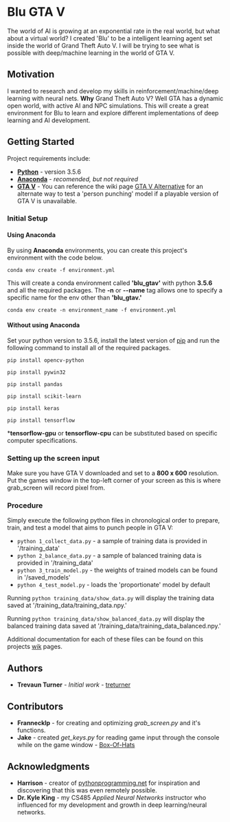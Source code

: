 # Blu GTA V

The world of AI is growing at an exponential rate in the real world, but what about a virtual world? I created 'Blu' to be a intelligent learning agent set inside the world of Grand Theft Auto V. I will be trying to see what is possible with deep/machine learning in the world of GTA V.

## Motivation

I wanted to research and develop my skills in reinforcement/machine/deep learning with neural nets. **Why** Grand Theft Auto V? Well GTA has a dynamic open world, with active AI and NPC simulations. This will create a great environment for Blu to learn and explore different implementations of deep learning and AI development. 

## Getting Started 
Project requirements include:
* **[Python](https://www.python.org/downloads/release/python-356/)** - version 3.5.6
* **[Anaconda](https://www.anaconda.com/products/individual)** - *recomended, but not required*
* **[GTA V](https://store.steampowered.com/app/271590/Grand_Theft_Auto_V/)** - You can reference the wiki page [GTA V Alternative](https://github.com/westpoint-neural-networks/final-project-treturner/wiki) for an alternate way to test a 'person punching' model if a playable version of GTA V is unavailable. 

### Initial Setup
#### Using Anaconda
By using **Anaconda** environments, you can create this project's environment with the code below.
```
conda env create -f environment.yml
```

This will create a conda environment called **'blu_gtav'** with python **3.5.6** and all the required packages. The **-n** or **--name** tag allows one to specify a specific name for the env other than **'blu_gtav.'**
```
conda env create -n environment_name -f environment.yml
```

#### Without using Anaconda
Set your python version to 3.5.6, install the latest version of [pip](https://pip.pypa.io/en/stable/installing/) and run the following command to install all of the required packages.
```
pip install opencv-python
```
```
pip install pywin32
```
```
pip install pandas
```
```
pip install scikit-learn
```
```
pip install keras
```
```
pip install tensorflow
``` 
***tensorflow-gpu** or **tensorflow-cpu** can be substituted based on specific computer specifications.

### Setting up the screen input
Make sure you have GTA V downloaded and set to a **800 x 600** resolution. Put the games window in the top-left corner of your screen as this is where grab_screen will record pixel from.

### Procedure
Simply execute the following python files in chronological order to prepare, train, and test a model that aims to punch people in GTA V:
* `python 1_collect_data.py` - a sample of training data is provided in '/training_data'
* `python 2_balance_data.py` - a sample of balanced training data is provided in '/training_data'
* `python 3_train_model.py` - the weights of trained models can be found in '/saved_models'
* `python 4_test_model.py` - loads the 'proportionate' model by default

Running `python training_data/show_data.py` will display the training data saved at '/training_data/training_data.npy.' 

Running `python training_data/show_balanced_data.py` will display the balanced training data saved at '/training_data/training_data_balanced.npy.' 

Additional documentation for each of these files can be found on this projects [wik](https://github.com/westpoint-neural-networks/final-project-treturner/wiki) pages.

## Authors
* **Trevaun Turner** - *Initial work* - [treturner](https://github.com/treturner/)

## Contributors
* **Frannecklp** - for creating and optimizing *grab_screen.py* and it's functions.
* **Jake** - created *get_keys.py* for reading game input through the console while on the game window - [Box-Of-Hats](https://github.com/Box-Of-Hats)

## Acknowledgments
* **Harrison** - creator of [pythonprogramming.net](https://pythonprogramming.net) for inspiration and discovering that this was even remotely possible.
* **Dr. Kyle King** - my CS485 *Applied Neural Networks* instructor who influenced for my development and growth in deep learning/neural networks.

